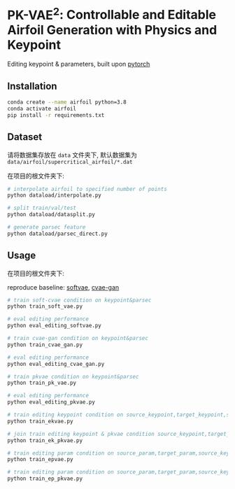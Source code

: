 # $\textbf{PK-VAE}^2$: Controllable and Editable Airfoil Generation with Physics and Keypoint
 
Editing keypoint &amp; parameters, built upon [pytorch](https://pytorch.org/)



## Installation

```bash
conda create --name airfoil python=3.8
conda activate airfoil
pip install -r requirements.txt
```

## Dataset

请将数据集存放在 `data` 文件夹下, 默认数据集为 `data/airfoil/supercritical_airfoil/*.dat`

在项目的根文件夹下:
```bash
# interpolate airfoil to specified number of points
python dataload/interpolate.py 

# split train/val/test
python dataload/datasplit.py 

# generate parsec feature
python dataload/parsec_direct.py 
```


## Usage

在项目的根文件夹下:

reproduce baseline: [softvae](https://arxiv.org/abs/2205.02458), [cvae-gan](https://www.sciencedirect.com/science/article/pii/S1000936121000662)

```bash
# train soft-cvae condition on keypoint&parsec
python train_soft_vae.py 

# eval editing performance
python eval_editing_softvae.py

# train cvae-gan condition on keypoint&parsec
python train_cvae_gan.py 

# eval editing performance
python eval_editing_cvae_gan.py

```


```bash
# train pkvae condition on keypoint&parsec
python train_pk_vae.py

# eval editing performance
python eval_editing_pkvae.py

# train editing keypoint condition on source_keypoint,target_keypoint,source_param, generate: target_param
python train_ekvae.py

# join train editing keypoint & pkvae condition source_keypoint,target_keypoint,source_param, generate: target_point
python train_ek_pkvae.py

# train editing param condition on source_param,target_param,source_keypoint, generate: target_keypoint
python train_epvae.py

# train editing param condition on source_param,target_param,source_keypoint, generate: target_point
python train_ep_pkvae.py

```
